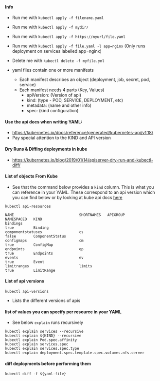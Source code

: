 #### Info
* Run me with ```kubectl apply -f filename.yaml```
* Run me with ```kubectl apply -f mydir/```
* Run me with ```kubectl apply -f https://myurl/file.yaml```
* Run me with ```kubectl apply -f file.yaml -l app=nginx``` (Only runs deployment on services labelled app=nginx)
* Delete me with ```kubectl delete -f myfile.yml ```

* yaml files contain one or more manifests
  * Each manifest describes an object (deployment, job, secret, pod, service)
  * Each manifest needs 4 parts (Key, Values)
    * apiVersion: (Version of api)
    * kind: (type - POD, SERVICE, DEPLOYMENT, etc)
    * metadata: (name and other info)
    * spec: (kind configuration)

#### Use the api docs when writing YAML:
* https://kubernetes.io/docs/reference/generated/kubernetes-api/v1.18/
* Pay special attention to the KIND and API version

#### Dry Runs & Diffing deployments in kube
* https://kubernetes.io/blog/2019/01/14/apiserver-dry-run-and-kubectl-diff/

#### List of objects From Kube
* See that the command below provides a ```kind``` column. This is what you can reference in your YAML. These correspond to an api version which you can find below or by looking at kube api docs [here](https://kubernetes.io/docs/reference/generated/kubernetes-api/v1.18/)
```
kubectl api-resources

NAME                              SHORTNAMES   APIGROUP                       NAMESPACED   KIND
bindings                                                                      true         Binding
componentstatuses                 cs                                          false        ComponentStatus
configmaps                        cm                                          true         ConfigMap
endpoints                         ep                                          true         Endpoints
events                            ev                                          true         Event
limitranges                       limits                                      true         LimitRange
```

#### List of api versions 
```kubectl api-versions```  
* Lists the different versions of apis

#### list of values you can specify per resource in your YAML
* See below ```explain``` runs recursively
```
kubectl explain services --recursive
kubectl explain ${KIND} --recursive
kubectl explain Pod.spec.affinity
kubectl explain services.spec
kubectl explain services.spec.type
kubectl explain deployment.spec.template.spec.volumes.nfs.server
```

#### diff deployments before performing them
```kubectl diff -f ${yaml-file}```